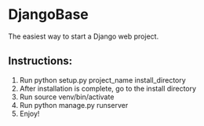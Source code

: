 DjangoBase
==========

The easiest way to start a Django web project.

## Instructions:

1. Run python setup.py project_name install_directory
2. After installation is complete, go to the install directory
3. Run source venv/bin/activate
4. Run python manage.py runserver
5. Enjoy!
